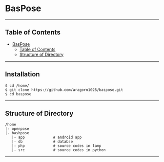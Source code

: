 # BasPose

* * *

## Table of Contents
- [BasPose](#baspose)
  * [Table of Contents](#table-of-contents)
  * [Structure of Directory](#structure-of-directory)

* * *

## Installation
    $ cd /home/
	$ git clone https://github.com/aragorn1025/baspose.git
    $ cd baspose

* * *

## Structure of Directory
    /home
	|- openpose
	|- bashpose
       |- app             # android app
       |- db              # databse
       |- php             # source codes in lamp
       |- src             # source codes in python
* * *
